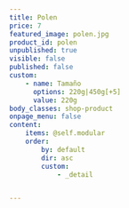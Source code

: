 ```yaml
---
title: Polen
price: 7
featured_image: polen.jpg
product_id: polen
unpublished: true
visible: false
published: false
custom:
    - name: Tamaño
      options: 220g|450g[+5]
      value: 220g
body_classes: shop-product
onpage_menu: false
content:
    items: @self.modular
    order:
        by: default
        dir: asc
        custom:
            - _detail


---
```


